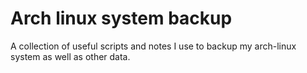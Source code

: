 # Arch linux system backup
A collection of useful scripts and notes I use to backup my arch-linux system as well as other data.